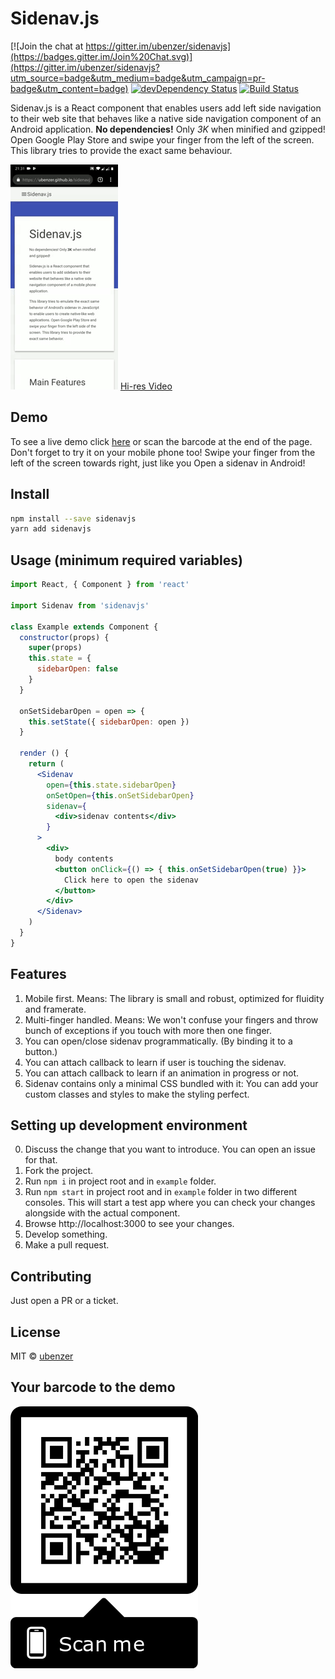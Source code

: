 # Sidenav.js

[![Join the chat at https://gitter.im/ubenzer/sidenavjs](https://badges.gitter.im/Join%20Chat.svg)](https://gitter.im/ubenzer/sidenavjs?utm_source=badge&utm_medium=badge&utm_campaign=pr-badge&utm_content=badge)
[![devDependency Status](https://david-dm.org/ubenzer/sidenavjs/dev-status.svg)](https://david-dm.org/ubenzer/sidenavjs#info=devDependencies)
[![Build Status](https://travis-ci.org/ubenzer/sidenavjs.svg?branch=master)](https://travis-ci.org/ubenzer/sidenavjs)

Sidenav.js is a React component that enables users add left side navigation to their web site that behaves like a native side navigation component of an Android application. **No dependencies!** Only *3K* when minified and gzipped!
Open Google Play Store and swipe your finger from the left of the screen. This library tries to provide the exact same behaviour.

![Sidenav Screencast Gif](sidenav-preview.gif)
[Hi-res Video](https://www.youtube.com/watch?v=pLeKw-mBVyw&)

## Demo
To see a live demo click [here](https://ubenzer.github.io/sidenavjs/) or scan the barcode at the end of the page. Don't forget to try it on your mobile phone too! Swipe your finger from the left of the screen towards right, just like you Open a sidenav in Android!

## Install

```bash
npm install --save sidenavjs
yarn add sidenavjs
```

## Usage (minimum required variables)

```jsx
import React, { Component } from 'react'

import Sidenav from 'sidenavjs'

class Example extends Component {
  constructor(props) {
    super(props)
    this.state = {
      sidebarOpen: false
    }
  }

  onSetSidebarOpen = open => {
    this.setState({ sidebarOpen: open })
  }

  render () {
    return (
      <Sidenav
        open={this.state.sidebarOpen}
        onSetOpen={this.onSetSidebarOpen}
        sidenav={
          <div>sidenav contents</div>
        }
      >
        <div>
          body contents
          <button onClick={() => { this.onSetSidebarOpen(true) }}>
            Click here to open the sidenav
          </button>
        </div>
      </Sidenav>
    )
  }
}
```

## Features
1. Mobile first. Means: The library is small and robust, optimized for fluidity and framerate.
2. Multi-finger handled. Means: We won't confuse your fingers and throw bunch of exceptions if you
touch with more then one finger.
3. You can open/close sidenav programmatically. (By binding it to a button.)
4. You can attach callback to learn if user is touching the sidenav.
5. You can attach callback to learn if an animation in progress or not.
6. Sidenav contains only a minimal CSS bundled with it: You can add your custom classes and styles to make the styling perfect.

## Setting up development environment
0. Discuss the change that you want to introduce. You can open an issue for that.
1. Fork the project.
2. Run `npm i` in project root and in `example` folder.
3. Run `npm start` in project root and in `example` folder in two different consoles. This will start a test app where you can check your changes alongside with the actual component.
4. Browse http://localhost:3000 to see your changes.
5. Develop something.
6. Make a pull request.

## Contributing
Just open a PR or a ticket.

## License

MIT © [ubenzer](https://github.com/ubenzer)

## Your barcode to the demo
![Barcode to Demo](demoqr.png)
